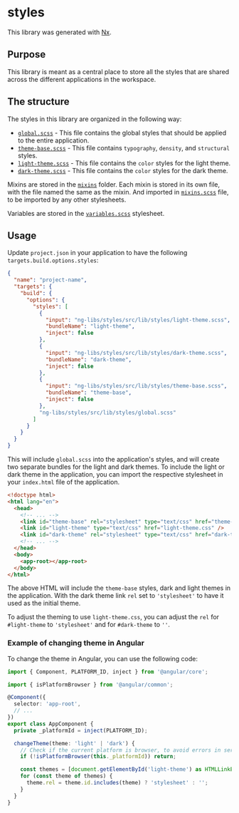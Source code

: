 # styles

This library was generated with [Nx](https://nx.dev).

## Purpose

This library is meant as a central place to store all the styles that are shared across the different applications in the workspace.

## The structure

The styles in this library are organized in the following way:

- [`global.scss`](./src/lib/styles/global.scss) - This file contains the global styles that should be applied to the entire application.
- [`theme-base.scss`](./src/lib/styles/theme-base.scss) - This file contains `typography`, `density`, and `structural` styles.
- [`light-theme.scss`](./src/lib/styles/light-theme.scss) - This file contains the `color` styles for the light theme.
- [`dark-theme.scss`](./src/lib/styles/dark-theme.scss) - This file contains the `color` styles for the dark theme.

Mixins are stored in the [`mixins`](./src/lib/styles/mixins) folder. Each mixin is stored in its own file, with the file named the same as the mixin. And imported in [`mixins.scss`](./src/lib/styles/mixins.scss) file, to be imported by any other stylesheets.

Variables are stored in the [`variables.scss`](./src/lib/styles/variables.scss) stylesheet.

## Usage

Update `project.json` in your application to have the following `targets.build.options.styles`:

```json
{
  "name": "project-name",
  "targets": {
    "build": {
      "options": {
        "styles": [
          {
            "input": "ng-libs/styles/src/lib/styles/light-theme.scss",
            "bundleName": "light-theme",
            "inject": false
          },
          {
            "input": "ng-libs/styles/src/lib/styles/dark-theme.scss",
            "bundleName": "dark-theme",
            "inject": false
          },
          {
            "input": "ng-libs/styles/src/lib/styles/theme-base.scss",
            "bundleName": "theme-base",
            "inject": false
          },
          "ng-libs/styles/src/lib/styles/global.scss"
        ]
      }
    }
  }
}
```

This will include `global.scss` into the application's styles, and will create two separate bundles for the light and dark themes. To include the light or dark theme in the application, you can import the respective stylesheet in your `index.html` file of the application.

```html
<!doctype html>
<html lang="en">
  <head>
    <!-- ... -->
    <link id="theme-base" rel="stylesheet" type="text/css" href="theme-base.css" />
    <link id="light-theme" type="text/css" href="light-theme.css" />
    <link id="dark-theme" rel="stylesheet" type="text/css" href="dark-theme.css" />
    <!-- ... -->
  </head>
  <body>
    <app-root></app-root>
  </body>
</html>
```

The above HTML will include the `theme-base` styles, dark and light themes in the application. With the dark theme link `rel` set to `'stylesheet'` to have it used as the initial theme.

To adjust the theming to use `light-theme.css`, you can adjust the `rel` for `#light-theme` to `'stylesheet'` and for `#dark-theme` to `''`.

### Example of changing theme in Angular

To change the theme in Angular, you can use the following code:

```typescript
import { Component, PLATFORM_ID, inject } from '@angular/core';

import { isPlatformBrowser } from '@angular/common';

@Component({
  selector: 'app-root',
  // ...
})
export class AppComponent {
  private _platformId = inject(PLATFORM_ID);

  changeTheme(theme: 'light' | 'dark') {
    // Check if the current platform is browser, to avoid errors in server-side rendering
    if (!isPlatformBrowser(this._platformId)) return;

    const themes = [document.getElementById('light-theme') as HTMLLinkElement, document.getElementById('dark-theme') as HTMLLinkElement];
    for (const theme of themes) {
      theme.rel = theme.id.includes(theme) ? 'stylesheet' : '';
    }
  }
}
```
